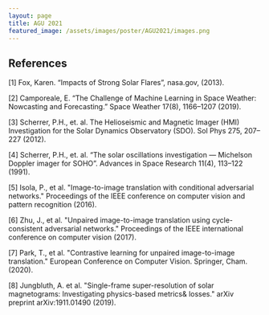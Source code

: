 ```yaml
---
layout: page
title: AGU 2021
featured_image: /assets/images/poster/AGU2021/images.png
---
```


## References
[1] Fox, Karen. “Impacts of Strong Solar Flares”, nasa.gov, (2013).

[2] Camporeale, E. “The Challenge of Machine Learning in Space Weather: Nowcasting and Forecasting.” Space Weather 17(8), 1166–1207 (2019).

[3] Scherrer, P.H., et. al. The Helioseismic and Magnetic Imager (HMI) Investigation for the Solar Dynamics Observatory (SDO). Sol Phys 275, 207–227 (2012). 

[4] Scherrer, P.H., et. al. “The solar oscillations investigation — Michelson Doppler imager for SOHO”. Advances in Space Research 11(4), 113–122 (1991).

[5] Isola, P., et al. "Image-to-image translation with conditional adversarial networks." Proceedings of the IEEE conference on computer vision and pattern recognition (2016).

[6] Zhu, J., et al. "Unpaired image-to-image translation using cycle-consistent adversarial networks." Proceedings of the IEEE international conference on computer vision (2017).

[7] Park, T., et al. "Contrastive learning for unpaired image-to-image translation." European Conference on Computer Vision. Springer, Cham. (2020).

[8] Jungbluth, A. et al. "Single-frame super-resolution of solar magnetograms: Investigating physics-based metrics\& losses." arXiv preprint arXiv:1911.01490 (2019).
